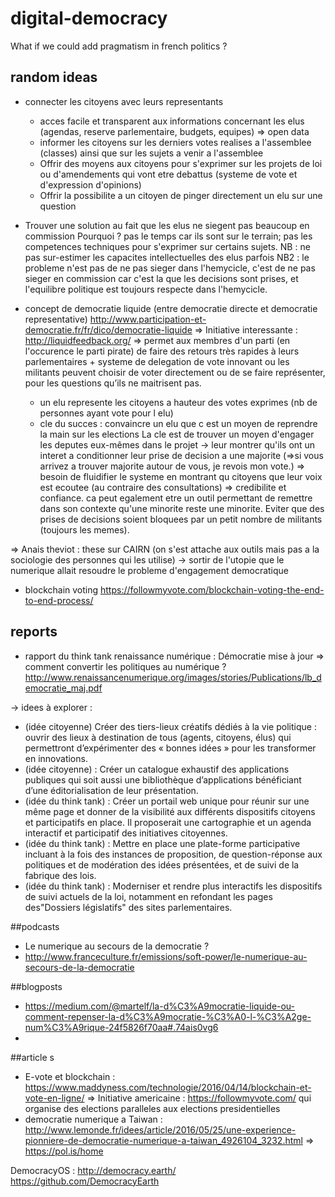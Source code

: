 # digital-democracy
What if we could add pragmatism in french politics ? 

## random ideas
- connecter les citoyens avec leurs representants 
  - acces facile et transparent aux informations concernant les elus (agendas, reserve parlementaire, budgets, equipes) => open data
  - informer les citoyens sur les derniers votes realises a l'assemblee (classes) ainsi que sur les sujets a venir a l'assemblee 
  - Offrir des moyens aux citoyens pour s'exprimer sur les projets de loi ou d'amendements qui vont etre debattus (systeme de vote et d'expression d'opinions)
  - Offrir la possibilite a un citoyen de pinger directement un elu sur une question 
  
- Trouver une solution au fait que les elus ne siegent pas beaucoup en commission 
Pourquoi ? pas le temps car ils sont sur le terrain; pas les competences techniques pour s'exprimer sur certains sujets.
NB : ne pas sur-estimer les capacites intellectuelles des elus parfois 
NB2 : le probleme n'est pas de ne pas sieger dans l'hemycicle, c'est de ne pas sieger en commission car c'est la que les decisions sont prises, et l'equilibre politique est toujours respecte dans l'hemycicle. 

- concept de democratie liquide (entre democratie directe et democratie representative) http://www.participation-et-democratie.fr/fr/dico/democratie-liquide
=> Initiative interessante : http://liquidfeedback.org/ => permet aux membres d'un parti (en l'occurence le parti pirate) de faire des retours très rapides à leurs parlementaires + systeme de delegation de vote innovant ou les militants peuvent choisir de voter directement ou de se faire représenter, pour les questions qu’ils ne maitrisent pas.

  - un elu represente les citoyens a hauteur des votes exprimes (nb de personnes ayant vote pour l elu)
  - cle du succes : convaincre un elu que c est un moyen de reprendre la main sur les elections
La cle est de trouver un moyen d'engager les deputes eux-mêmes dans le projet -> leur montrer qu'ils ont un interet a conditionner leur prise de decision a une majorite (=>si vous arrivez a trouver majorite autour de vous, je revois mon vote.) 
=> besoin de fluidifier le systeme en montrant qu citoyens que leur voix est ecoutee (au contraire des consultations) => credibilite et confiance.
ca peut egalement etre un outil permettant de remettre dans son contexte qu'une minorite reste une minorite. Eviter que des prises de decisions soient bloquees par un petit nombre de militants (toujours les memes). 

=> Anais theviot : these sur CAIRN (on s'est attache aux outils mais pas a la sociologie des personnes qui les utilise) -> sortir de l'utopie que le numerique allait resoudre le probleme d'engagement democratique 

- blockchain voting 
https://followmyvote.com/blockchain-voting-the-end-to-end-process/

## reports 
- rapport du think tank renaissance numérique : Démocratie mise à jour => comment convertir les politiques au numérique ? http://www.renaissancenumerique.org/images/stories/Publications/lb_democratie_maj.pdf

-> idees à explorer : 
- (idée citoyenne) Créer des tiers-lieux créatifs dédiés à la vie politique : ouvrir des lieux à destination de tous (agents, citoyens, élus) qui permettront d’expérimenter des « bonnes idées » pour les transformer en innovations.
- (idée citoyenne) : Créer un catalogue exhaustif des applications publiques qui soit aussi une bibliothèque d’applications bénéficiant d’une éditorialisation de leur présentation.
- (idée du think tank) :  Créer un portail web unique pour réunir sur une même page et donner de la visibilité aux différents dispositifs citoyens et participatifs en place. 
Il proposerait une cartographie et un agenda interactif et participatif des initiatives citoyennes.
- (idée du think tank) : Mettre en place une plate-forme participative incluant à la fois des instances de proposition, de question-réponse aux politiques et de modération des idées présentées, et de suivi de la fabrique des lois.
- (idée du think tank) : Moderniser et rendre plus interactifs les dispositifs de suivi actuels de la loi, notamment en refondant les pages des"Dossiers législatifs" des sites parlementaires.

##podcasts 
- Le numerique au secours de la democratie ? 
- http://www.franceculture.fr/emissions/soft-power/le-numerique-au-secours-de-la-democratie

##blogposts
- https://medium.com/@martelf/la-d%C3%A9mocratie-liquide-ou-comment-repenser-la-d%C3%A9mocratie-%C3%A0-l-%C3%A2ge-num%C3%A9rique-24f5826f70aa#.74ais0vg6
- 
##article s
- E-vote et blockchain : https://www.maddyness.com/technologie/2016/04/14/blockchain-et-vote-en-ligne/
=> Initiative americaine : https://followmyvote.com/ qui organise des elections paralleles aux elections presidentielles
- democratie numerique a Taiwan : http://www.lemonde.fr/idees/article/2016/05/25/une-experience-pionniere-de-democratie-numerique-a-taiwan_4926104_3232.html
=> https://pol.is/home 

DemocracyOS : http://democracy.earth/ 
https://github.com/DemocracyEarth

